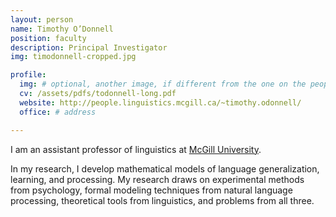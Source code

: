 ```yaml
---
layout: person
name: Timothy O’Donnell
position: faculty
description: Principal Investigator
img: timodonnell-cropped.jpg

profile:
  img: # optional, another image, if different from the one on the people page
  cv: /assets/pdfs/todonnell-long.pdf
  website: http://people.linguistics.mcgill.ca/~timothy.odonnell/
  office: # address

---
```


I am an assistant professor of linguistics at [McGill University](https://www.mcgill.ca/linguistics/).

In my research, I develop mathematical models of language generalization, learning, and processing. My research draws on experimental methods from psychology, formal modeling techniques from natural language processing, theoretical tools from linguistics, and problems from all three.
